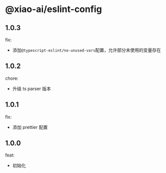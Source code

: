 # @xiao-ai/eslint-config

## 1.0.3

fix:

- 添加`@typescript-eslint/no-unused-vars`配置，允许部分未使用的变量存在

## 1.0.2

chore:

- 升级 ts parser 版本

## 1.0.1

fix:

- 添加 prettier 配置

## 1.0.0

feat:

- 初始化
